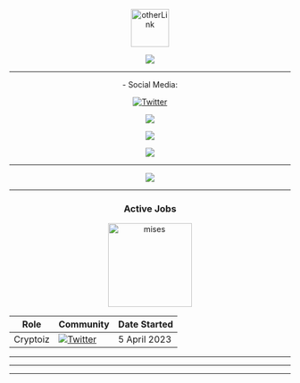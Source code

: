 <div align="center">
 
[<img align="center" src='https://github.com/Dwanx-9/Redmi.md/blob/main/Bot-orange.png' alt='otherLink' height='68'>](https://github.com/Dwanx-9)

![](https://komarev.com/ghpvc/?username=Dwanx-9&color=blueviolet&style=plastic&label=Visitors)

</div>


 ---
 
<div style="center" align="center">
 - Social Media:

   [![Twitter](https://img.shields.io/twitter/follow/0xOrgbwh?style=social)](https://twitter.com/0xorgbwh)

   [![](https://img.shields.io/static/v1?label=Telegram&message=%E2%9D%A4&logo=Telegram&color=%23e609e6)](https://t.me/Orangbawah9)

   [![](https://img.shields.io/static/v1?label=Sponsor&message=%E2%9D%A4&logo=GitHub&color=%23e609e6)](https://github.com/Dwanx-9)

   
 <img style="center" src="https://github-profile-trophy.vercel.app/?username=Dwanx-9&theme=onedark&rank=-C"/>
</div>
 
 
 ---
 
 <div align="center">


<img src="https://github-readme-streak-stats.herokuapp.com?user=Dwanx-9&theme=deuteranopia-friendly-theme&hide_border=true&date_format=M%20j%5B%2C%20Y%5D&card_width=512"/>


</div>

 ---

<!--

[![](https://github-readme-stats.vercel.app/api?username=Dwanx0&show_icons=true&theme=jolly&show=discussions_started,prs_merged,prs_merged_percentage)](https://github.com/anuraghazra/github-readme-stats)

<div align="center">
  <div style="display: flex; align-items: flex-start;">
   

  </div>
</div>

-->



<div align="center">
  
### Active Jobs
  [<img align="center" src='https://github.com/Dwanx-9/Redmi.md/blob/main/cryptoiz%20new.png' alt='mises'  width='150' heigth='150'>]([https://staking.creditcoin.org/#/validators](https://t.me/cryptoizoffice/26897))
  
| Role     | Community           | Date Started  |
|----------|---------------------|---------------|
| Cryptoiz |  [![Twitter](https://img.shields.io/static/v1?label=Telegram&message=25,457&logo=Telegram&color=48bffa)](https://t.me/cryptoizoffice) | 5 April 2023 | 

</div>

---



---


</div>


---

<div id="footer" align="center">

</div>





